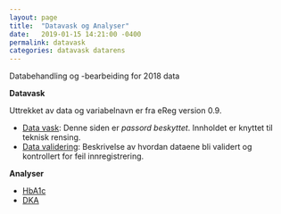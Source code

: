 ```yaml
---
layout: page
title:  "Datavask og Analyser"
date:   2019-01-15 14:21:00 -0400
permalink: datavask
categories: datavask datarens
---
```


Databehandling og -bearbeiding for 2018 data

**Datavask**

Uttrekket av data og variabelnavn er fra eReg version 0.9.

- [Data vask](https://bdreg.github.io/datavask/datavask_2018.html): Denne siden er
  *passord beskyttet*. Innholdet er knyttet til teknisk rensing.  
- [Data validering](https://bdreg.github.io/datavask/data_validering2018.nb.html):
  Beskrivelse av hvordan dataene bli validert og kontrollert for feil
  innregistrering.

**Analyser**

- [HbA1c](https://bdreg.github.io/datavask/analyse/mean_hba1c.html)
- [DKA](https://bdreg.github.io/datavask/analyse/dka.html)

